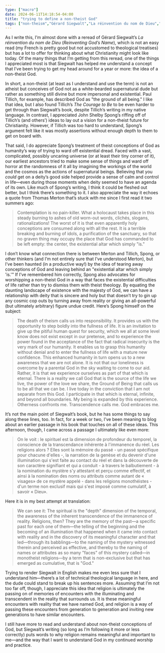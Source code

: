 ```yaml
---
type: ["macro"]
date: 2024-06-11T14:18:54-04:00
title: "trying to define a non-theist God"
tags: ["non-theism","Gérard Siegwalt","La réinvention du nom de Dieu","John Shelby Spong","A New Christianity for a New World","Thomas Merton","New Seeds of Contemplation","Paul Tillich","The Courage to Be","existential","existential dread"]
---
```

As I write this, I’m almost done with a reread of Gérard Siegwalt’s *La réinvention du nom de Dieu* (*Reinventing God’s Name*), which is not an easy read (my French is pretty good but not accustomed to theological treatises) but has a lot to offer for thinking about what Christianity might look like today. Of the many things that I’m getting from this reread, one of the things I appreciated most is that Siegwalt has helped me understand a concept that I’ve been trying to get my head around for a year or more: the idea of a non-theist God.

In short, a non-theist (at least as I understand and use the term) is not an atheist but conceives of God not as a white-bearded supernatural dude but rather as something still divine but more impersonal and existential. Paul Tillich, for example, has described God as "the ground of all being." I like that idea, but I also found Tillich’s *The Courage to Be* to be even harder to get through than Siegwalt’s book, despite Tillich’s writing in my native language. In contrast, I appreciated John Shelby Spong’s riffing off of Tillich’s (and others’) ideas to lay out a vision for a non-theist future for Christianity. However, if Tillich was too hard to understand, Spong’s argument felt like it was mostly assertions without enough depth to them to get on board with. 

That said, I do appreciate Spong’s treatment of theist conceptions of God as humanity’s way of trying to ward off existential dread. Faced with a vast, complicated, possibly uncaring universe (or at least their tiny corner of it), our earliest ancestors tried to make some sense of things and ward off horror at the randomness of it all by imagining the workings of the world and the cosmos as the actions of supernatural beings. Believing that you *could* get on a deity’s good side helped provide a sense of calm and control in life—even during those moments when deity seemed to have an agenda of its own. Like much of Spong’s writing, I think it could be fleshed out better, but I think there’s something to it. I also appreciate the way it echoes a quote from Thomas Merton that’s stuck with me since I first read it two summers ago:

> Contemplation is no pain-killer. What a holocaust takes place in this steady burning to ashes of old worn-out words, clichés, slogans, rationalizations! The worst of it is that even apparently holy conceptions are consumed along with all the rest. It is a terrible breaking and burning of idols, a purification of the sanctuary, so that no graven thing may occupy the place that God has commanded to be left empty: the center, the existential altar which simply "is."

I don’t know what connection there is between Merton and Tillich, Spong, or other thinkers (and I’m not entirely sure that I’ve understood Merton), but I’ve been haunted (in a productive way!) by the idea of tearing away conceptions of God and leaving behind an "existential altar which simply 'is.'" If I’ve remembered him correctly, Spong also advocates for worshipping a non-theist God in a way that faces the existential difficulties of life rather than try to dismiss them with theist theology. By equating the  daunting landscape of existence with the majesty of God, we can have a relationship with deity that is sincere and holy but that doesn’t try to gin up any cosmic cop outs by turning away from reality or giving an all-powerful (but ultimately arbitrary) figure undue credit. Here’s Spong himself on the subject:

> The death of theism calls us into responsibility. It provides us with the opportunity to step boldly into the fullness of life. It is an invitation to give up the pitiful human quest for security, which we all at some level know does not exist except in our pretense, and to experience the power found in the acceptance of the fact that radical insecurity is the very mark of our humanity. It enables us to grasp this humanity without denial and to enter the fullness of life with a mature new confidence. This enhanced humanity in turn opens us to a new awareness that we are not alone. It is not that our loneliness is overcome by a parental God in the sky waiting to come to our aid. Rather, it is that we experience ourselves as part of that which is eternal. There is a reality we call God that is the source of the life we live, the power of the love we share, the Ground of Being that calls us to be all that we can be. I live today in the conviction that I am not separate from this God. I participate in that which is eternal, infinite, and beyond all boundaries. My being is expanded by this experience. Otherness confronts me. Transcendence calls me. God embraces me.

It’s not the main point of Siegwalt’s book, but he has some things to say along these lines, too. In fact, for a week or two, I’ve been meaning to blog about an earlier passage in his book that touches on all of these ideas. This afternoon, though, I came across a passage I ultimately like even more: 

> On le voit : le spirituel est la dimension de profondeur du temporel, la conscience de la transcendance inhérente à l'immanence du réel. Les religions alors ? Elles sont la mémoire du passé - un passé spécifique pour chacune d'elles -, la narration de la genèse et du devenir d'une illumination qui s'est faite au contact du réel et dans la découverte de son caractère signifiant et qui a conduit - à travers le balbutiement - à la nomination du mystère s'y attestant et perçu comme effectif, et ainsi à la nomination des noms ou attributs comme autant de « visages» de ce mystère appelé - dans les religions monothéistes - d'un terme non exclusif mais qui s'est imposé comme cumulatif, à savoir « Dieu». 

Here it is in my best attempt at translation:

> We can see it: The spiritual is the "depth" dimension of the temporal, the awareness of the inherent transcendence of the immanence of reality. Religions, then? They are the memory of the past—a specific past for each one of them—the telling of the beginning and the becoming of an illumination that happened when it came into contact with reality and in the discovery of its meaningful character and that led—through its babblings—to the naming of the mystery witnessed therein and perceived as effective, and thereby to the naming of names or attributes as so many "faces" of this mystery called—in monotheist religions—by a term that is non-exclusive but that has emerged as cumulative, that is "God." 

Trying to render Siegwalt in English makes me even less sure that I understand him—there’s a lot of technical theological language in here, and the dude could stand to break up his sentences more. Assuming that I’m not too far off, though, I appreciate this idea that religion is ultimately the passing on of memories of encounters with the illuminating and transcendent in the reality that surrounds us. It is these meaningful encounters with reality that we have named God, and religion is a way of passing these encounters from generation to generation and inviting new generations to have similar encounters.

I still have more to read and understand about non-theist conceptions of God, but Siegwalt’s writing (so long as I’m following it more or less correctly) puts words to why religion remains meaningful and important to me—and the way that I want to understand God in my continued worship and practice.
